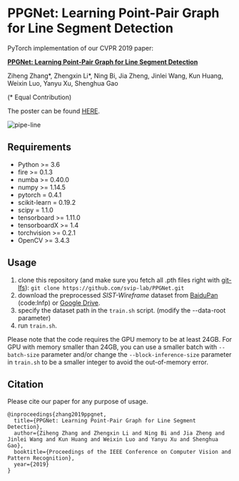 # PPGNet: Learning Point-Pair Graph for Line Segment Detection

PyTorch implementation of our CVPR 2019 paper:

[**PPGNet: Learning Point-Pair Graph for Line Segment Detection**](https://www.aiyoggle.me/publication/ppgnet-cvpr19/ppgnet-cvpr19.pdf)

Ziheng Zhang*, Zhengxin Li*, Ning Bi, Jia Zheng, Jinlei Wang, Kun Huang, Weixin Luo, Yanyu Xu, Shenghua Gao

(\* Equal Contribution)

The poster can be found [HERE](https://www.aiyoggle.me/publication/ppgnet-cvpr19).


![pipe-line](https://svip-lab.github.io/img/project/cvpr2019_zhangzh1.png)

## Requirements
- Python >= 3.6
- fire >= 0.1.3
- numba >= 0.40.0
- numpy >= 1.14.5
- pytorch = 0.4.1
- scikit-learn = 0.19.2
- scipy = 1.1.0
- tensorboard >= 1.11.0
- tensorboardX >= 1.4
- torchvision >= 0.2.1
- OpenCV >= 3.4.3

## Usage

1. clone this repository (and make sure you fetch all .pth files right with [git-lfs](https://git-lfs.github.com/)): `git clone https://github.com/svip-lab/PPGNet.git`
2. download the preprocessed *SIST-Wireframe* dataset from [BaiduPan](https://pan.baidu.com/s/1Sbdi1lL492fhmPL1t1Ov0w) (code:lnfp) or [Google Drive](https://drive.google.com/file/d/1KggPcHCRu8BcOqCvVZCXiB64y9L2nQDf/view?usp=sharing).
3. specify the dataset path in the `train.sh` script. (modify the --data-root parameter)
4. run `train.sh`.

Please note that the code requires the GPU memory to be at least 24GB. For GPU with memory smaller than 24GB, you can use a smaller batch with `--batch-size` parameter and/or change the `--block-inference-size` parameter in `train.sh` to be a smaller integer to avoid the out-of-memory error.

## Citation

Please cite our paper for any purpose of usage.
```
@inproceedings{zhang2019ppgnet,
  title={PPGNet: Learning Point-Pair Graph for Line Segment Detection},
  author={Ziheng Zhang and Zhengxin Li and Ning Bi and Jia Zheng and Jinlei Wang and Kun Huang and Weixin Luo and Yanyu Xu and Shenghua Gao},
  booktitle={Proceedings of the IEEE Conference on Computer Vision and Pattern Recognition},
  year={2019}
}
```

